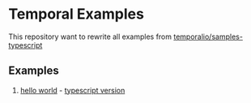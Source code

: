 # Temporal Examples

This repository want to rewrite all examples
from [temporalio/samples-typescript](https://github.com/temporalio/samples-typescript)

## Examples

1. [hello world](./hello-world) - [typescript version](https://github.com/temporalio/samples-typescript/tree/main/hello-world)
